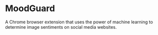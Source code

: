 # MoodGuard
 A Chrome browser extension that uses the power of machine learning to determine image sentiments on social media websites.

